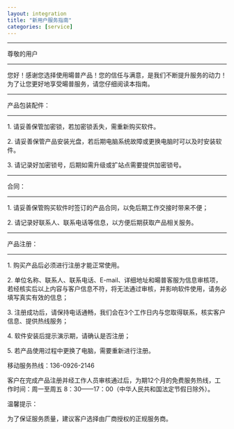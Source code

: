 ```yaml
---
layout: integration
title: "新用户服务指南"
categories: [service]
---
```

<hr/>
尊敬的用户
<hr/>
您好！感谢您选择使用暘普产品！您的信任与满意，是我们不断提升服务的动力！
为了让您更好地享受暘普服务，请您仔细阅读本指南。
<hr/>
产品包装配件：
<hr/>
1. 请妥善保管加密锁，若加密锁丢失，需重新购买软件。
<p>
2. 请妥善保管产品安装光盘，若后期电脑系统故障或更换电脑时可以及时安装软件。
<p>
3. 请记录好加密锁号，后期如需升级或扩站点需要提供加密锁号。
<hr/>
合同：
<hr/>
1. 请妥善保管购买软件时签订的产品合同，以免后期工作交接时带来不便；
<p>
2. 请记录好联系人、联系电话等信息，以方便后期获取产品相关服务。
<hr/>
产品注册：
<hr/>
1. 购买产品后必须进行注册才能正常使用。
<p>
2. 单位名称、联系人、联系电话、E-mail、详细地址和暘普客服为信息审核项，若经核实后以上内容与客户信息不符，将无法通过审核，并影响软件使用，请务必填写真实有效的信息；
<p>
3. 注册成功后，请保持电话通畅，我们会在3个工作日内与您取得联系，核实客户信息、提供热线服务；
<p>
4. 软件安装后提示演示期，请确认是否注册；
<p>
5. 若产品使用过程中更换了电脑，需要重新进行注册。
<p>
移动服务热线：136-0926-2146
<p>
客户在完成产品注册并经工作人员审核通过后，为期12个月的免费服务热线，工作时间：周一至周五 8：30——17：00（中华人民共和国法定节假日除外）。
<p>
温馨提示：
<p>
为了保证服务质量，建议客户选择由厂商授权的正规服务商。
